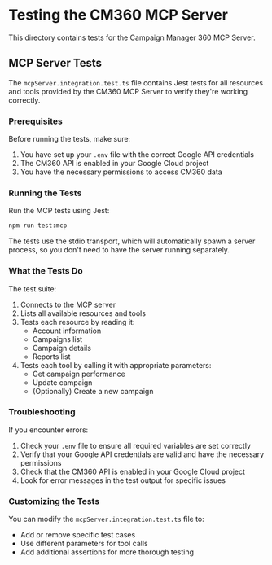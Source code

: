 # Testing the CM360 MCP Server

This directory contains tests for the Campaign Manager 360 MCP Server.

## MCP Server Tests

The `mcpServer.integration.test.ts` file contains Jest tests for all resources and tools provided by the CM360 MCP Server to verify they're working correctly.

### Prerequisites

Before running the tests, make sure:

1. You have set up your `.env` file with the correct Google API credentials
2. The CM360 API is enabled in your Google Cloud project
3. You have the necessary permissions to access CM360 data

### Running the Tests

Run the MCP tests using Jest:

```bash
npm run test:mcp
```

The tests use the stdio transport, which will automatically spawn a server process, so you don't need to have the server running separately.

### What the Tests Do

The test suite:

1. Connects to the MCP server
2. Lists all available resources and tools
3. Tests each resource by reading it:
   - Account information
   - Campaigns list
   - Campaign details
   - Reports list
4. Tests each tool by calling it with appropriate parameters:
   - Get campaign performance
   - Update campaign
   - (Optionally) Create a new campaign

### Troubleshooting

If you encounter errors:

1. Check your `.env` file to ensure all required variables are set correctly
2. Verify that your Google API credentials are valid and have the necessary permissions
3. Check that the CM360 API is enabled in your Google Cloud project
4. Look for error messages in the test output for specific issues

### Customizing the Tests

You can modify the `mcpServer.integration.test.ts` file to:

- Add or remove specific test cases
- Use different parameters for tool calls
- Add additional assertions for more thorough testing